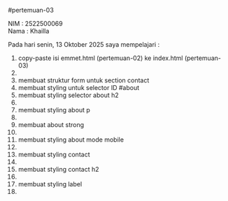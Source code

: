 #pertemuan-03

NIM : 2522500069<br>
Nama : Khailla<br>

Pada hari senin, 13 Oktober 2025 saya mempelajari :
<ol>
<li>copy-paste isi emmet.html (pertemuan-02) ke index.html (pertemuan-03)<li>
<li>membuat struktur form untuk section contact</li>
<li>membuat styling untuk selector ID #about </li>
<li>membuat styling selector about h2<li>
<li>membuat styling about p<li>
<li>membuat about strong <li>
<li>membuat styling about mode mobile <li>
<li>membuat styling contact <li>
<li>membuat styling contact h2<li>
<li>membuat styling label<li>
</ol>